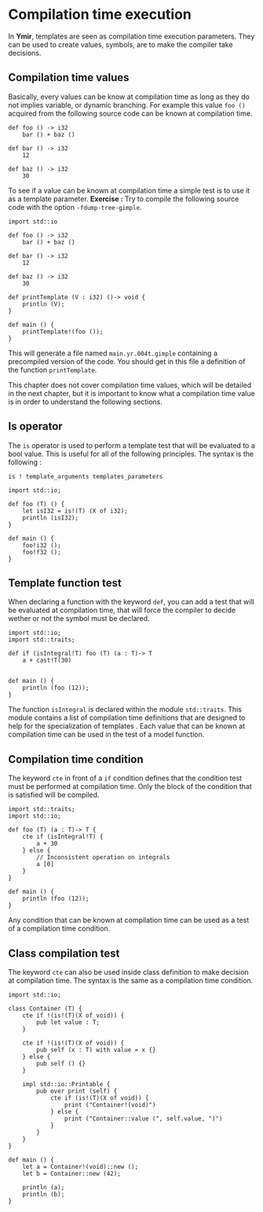 # Compilation time execution

In **Ymir**, templates are seen as compilation time execution
parameters. They can be used to create values, symbols, are to make
the compiler take decisions. 

## Compilation time values

Basically, every values can be know at compilation time as long as they do
not implies variable, or dynamic branching. For example this value
`foo ()` acquired from the following source code can be known at
compilation time.

```ymir
def foo () -> i32
	bar () + baz ()
	
def bar () -> i32 
	12
	
def baz () -> i32
	30
```

To see if a value can be known at compilation time a simple test is to use
it as a template parameter. **Exercise :** Try to compile the
following source code with the option `-fdump-tree-gimple`.

```ymir
import std::io

def foo () -> i32
	bar () + baz ()
	
def bar () -> i32 
	12
	
def baz () -> i32
	30
	
def printTemplate (V : i32) ()-> void {
	println (V);
}

def main () {
	printTemplate!(foo ());
}
```

This will generate a file named `main.yr.004t.gimple` containing a
precompiled version of the code. You should get in this file a
definition of the function `printTemplate`.

This chapter does not cover compilation time values, which will be
detailed in the next chapter, but it is important to know what a
compilation time value is in order to understand the following
sections.

## Is operator 

The `is` operator is used to perform a template test that will be
evaluated to a bool value. This is useful for all of the following
principles. The syntax is the following : 

```is ! template_arguments templates_parameters```

```ymir
import std::io;

def foo (T) () {
	let isI32 = is!(T) (X of i32);
	println (isI32);
}

def main () {
	foo!i32 ();
	foo!f32 ();
}
```

## Template function test

When declaring a function with the keyword `def`, you can add a test
that will be evaluated at compilation time, that will force the compiler
to decide wether or not the symbol must be declared. 

```ymir
import std::io;
import std::traits;

def if (isIntegral!T) foo (T) (a : T)-> T
    a + cast!T(30)
    
    
def main () {
    println (foo (12)); 	
}
```

The function `isIntegral` is declared within the module
`std::traits`. This module contains a list of compilation time definitions
that are designed to help for the specialization of templates . Each
value that can be known at compilation time can be used in the test of a
model function.

## Compilation time condition

The keyword `cte` in front of a `if` condition defines that the
condition test must be performed at compilation time. Only the block of
the condition that is satisfied will be compiled.

```ymir
import std::traits;
import std::io;

def foo (T) (a : T)-> T {
	cte if (isIntegral!T) {
		a + 30
	} else {
		// Inconsistent operation on integrals
		a [0]
	}
}

def main () {
	println (foo (12));
}
```

Any condition that can be known at compilation time can be used as a test
of a compilation time condition. 

## Class compilation test

The keyword `cte` can also be used inside class definition to make
decision at compilation time. The syntax is the same as a compilation
time condition.

```ymir
import std::io;

class Container (T) {
	cte if !(is!(T)(X of void)) {
		pub let value : T;
	}
	
	cte if !(is!(T)(X of void)) {
		pub self (x : T) with value = x {}
	} else {
		pub self () {}
	}
	
	impl std::io::Printable {
		pub over print (self) {
			cte if (is!(T)(X of void)) {
				print ("Container!(void)")
			} else {
				print ("Container::value (", self.value, ")")
			}
		}
	}
}

def main () {
	let a = Container!(void)::new ();
	let b = Container::new (42);
	
	println (a);
	println (b);
}
```
